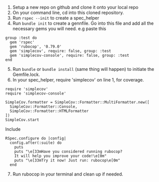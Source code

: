 1. Setup a new repo on github and clone it onto your local repo
2. On your command line, cd into this cloned repository.
3. Run `rspec --init` to create a spec_helper
4. Run `bundle init` to create a gennfile. Go into this file and add all the necessary gems you will need.
e.g paste this 
```
group :test do
  gem 'rspec'
  gem 'rubocop', '0.79.0'
  gem 'simplecov', require: false, group: :test
  gem 'simplecov-console', require: false, group: :test
end
```
5. Run `bundle` or `bundle install` (same thing will happen) to initiate the Gemfile.lock.
6. In your spec_helper, require 'simplecov' on line 1, for coverage.
```
require 'simplecov'
require 'simplecov-console'

SimpleCov.formatter = SimpleCov::Formatter::MultiFormatter.new([
  SimpleCov::Formatter::Console,
  SimpleCov::Formatter::HTMLFormatter
])
SimpleCov.start
```
Include
```
RSpec.configure do |config|
  config.after(:suite) do
    puts
    puts "\e[33mHave you considered running rubocop?
    It will help you improve your code!\e[0m"
    puts "\e[33mTry it now! Just run: rubocop\e[0m"
  end
```

7. Run rubocop in your terminal and clean up if needed.
